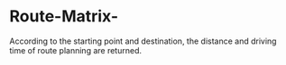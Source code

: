 # Route-Matrix-
According to the starting point and destination, the distance and driving time of route planning are returned.

